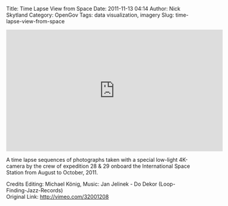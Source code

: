 Title: Time Lapse View from Space
Date: 2011-11-13 04:14
Author: Nick Skytland
Category: OpenGov
Tags: data visualization, imagery
Slug: time-lapse-view-from-space

<iframe src="http://player.vimeo.com/video/32001208?title=0&amp;byline=0&amp;portrait=0" frameborder="0" width="580" height="326"></iframe>

A time lapse sequences of photographs taken with a special low-light
4K-camera by the crew of expedition 28 & 29 onboard the International
Space Station from August to October, 2011.

Credits Editing: Michael König, Music: Jan Jelinek - Do Dekor
(Loop-Finding-Jazz-Records)  
Original Link: <http://vimeo.com/32001208>
